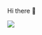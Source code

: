  Hi there 👋
 
 ![](http://lovelife-15-livefree.tumblr.com/post/76731394585/nya-via-tumblr-op-we-heart-it)















